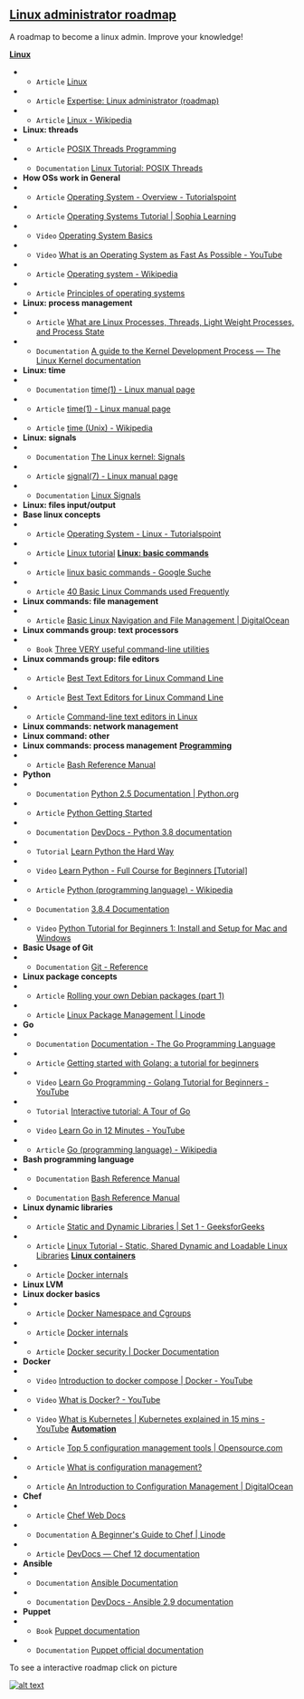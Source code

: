 ## [Linux administrator roadmap](https://infinite.education/view/linux_administrator)
A roadmap to become a linux admin. Improve your knowledge!

**[Linux](https://infinite.education/view/linux)**
* * `Article` [Linux](https://en.wikipedia.org/wiki/Linux)
* * `Article` [Expertise: Linux administrator (roadmap)](https://infinite.education/expertise/linux_administrator)
* * `Article` [Linux - Wikipedia](https://en.wikipedia.org/wiki/Linux)
* **Linux: threads**
* * `Article` [POSIX Threads Programming](https://computing.llnl.gov/tutorials/pthreads/)
* * `Documentation` [Linux Tutorial: POSIX Threads](https://www.cs.cmu.edu/afs/cs/academic/class/15492-f07/www/pthreads.html)
* **How OSs work in General**
* * `Article` [Operating System - Overview - Tutorialspoint](https://www.tutorialspoint.com/operating_system/os_overview.htm)
* * `Article` [Operating Systems Tutorial | Sophia Learning](https://www.sophia.org/tutorials/operating-systems)
* * `Video` [Operating System Basics](https://www.youtube.com/watch?v=9GDX-IyZ_C8&t=346s)
* * `Video` [What is an Operating System as Fast As Possible - YouTube](https://www.youtube.com/watch?v=pVzRTmdd9j0)
* * `Article` [Operating system - Wikipedia](https://en.wikipedia.org/wiki/Operating_system)
* * `Article` [Principles of operating systems](http://www.toves.org/books/os/index.html)
* **Linux: process management**
* * `Article` [What are Linux Processes, Threads, Light Weight Processes, and Process State](https://www.thegeekstuff.com/2013/11/linux-process-and-threads/)
* * `Documentation` [A guide to the Kernel Development Process &mdash; The Linux Kernel  documentation](https://www.kernel.org/doc/html/latest/process/development-process.html)
* **Linux: time**
* * `Documentation` [time(1) - Linux manual page](https://man7.org/linux/man-pages/man1/time.1.html)
* * `Article` [time(1) - Linux manual page](https://man7.org/linux/man-pages/man1/time.1.html)
* * `Article` [time (Unix) - Wikipedia](https://en.wikipedia.org/wiki/Time_(Unix))
* **Linux: signals**
* * `Documentation` [The Linux kernel: Signals](https://www.win.tue.nl/~aeb/linux/lk/lk-5.html)
* * `Article` [signal(7) - Linux manual page](https://man7.org/linux/man-pages/man7/signal.7.html)
* * `Documentation` [Linux Signals](https://linux.die.net/Bash-Beginners-Guide/sect_12_01.html)
* **Linux: files input/output**
* **Base linux concepts**
* * `Article` [Operating System - Linux - Tutorialspoint](https://www.tutorialspoint.com/operating_system/os_linux.htm)
* * `Article` [Linux tutorial](https://www.tldp.org/LDP/gs/node5.html)
**[Linux: basic commands](https://infinite.education/view/linux_basic_commands)**
* * `Article` [linux basic commands - Google Suche](https://www.google.com/search?q=linux+basic+commands)
* * `Article` [40 Basic Linux Commands used Frequently](https://linoxide.com/linux-command/essential-linux-basic-commands/)
* **Linux commands: file management**
* * `Article` [Basic Linux Navigation and File Management | DigitalOcean](https://www.digitalocean.com/community/tutorials/basic-linux-navigation-and-file-management)
* **Linux commands group: text processors**
* * `Book` [Three VERY useful command-line utilities](https://www-users.york.ac.uk/~mijp1/teaching/2nd_year_Comp_Lab/guides/grep_awk_sed.pdf)
* **Linux commands group: file editors**
* * `Article` [Best Text Editors for Linux Command Line](https://itsfoss.com/command-line-text-editors-linux/)
* * `Article` [Best Text Editors for Linux Command Line](https://itsfoss.com/command-line-text-editors-linux/)
* * `Article` [Command-line text editors in Linux](https://support.rackspace.com/how-to/command-line-text-editors-in-linux/)
* **Linux commands: network management**
* **Linux command: other**
* **Linux commands: process management**
**[Programming](https://infinite.education/view/programming)**
* * `Article` [Bash Reference Manual](https://www.gnu.org/software/bash/manual/bash.html)
* **Python**
* * `Documentation` [Python 2.5 Documentation | Python.org](https://www.python.org/doc/2.5/)
* * `Article` [Python Getting Started](https://www.w3schools.com/python/python_getstarted.asp)
* * `Documentation` [DevDocs - Python 3.8 documentation](https://devdocs.io/python~3.8/)
* * `Tutorial` [Learn Python the Hard Way](https://learnpythonthehardway.org/)
* * `Video` [Learn Python - Full Course for Beginners [Tutorial]](https://www.youtube.com/watch?v=rfscVS0vtbw)
* * `Article` [Python (programming language) - Wikipedia](https://en.wikipedia.org/wiki/Python_(programming_language))
* * `Documentation` [3.8.4 Documentation](https://docs.python.org/3/)
* * `Video` [Python Tutorial for Beginners 1: Install and Setup for Mac and Windows](https://www.youtube.com/watch?v=YYXdXT2l-Gg&list=PL-osiE80TeTt2d9bfVyTiXJA-UTHn6WwU)
* **Basic Usage of Git**
* * `Documentation` [Git - Reference](https://git-scm.com/docs)
* **Linux package concepts**
* * `Article` [Rolling your own Debian packages (part 1)](https://debian-administration.org/article/336/Rolling_your_own_Debian_packages_part_1)
* * `Article` [Linux Package Management | Linode](https://www.linode.com/docs/tools-reference/linux-package-management/)
* **Go**
* * `Documentation` [Documentation - The Go Programming Language](https://golang.org/doc/)
* * `Article` [Getting started with Golang: a tutorial for beginners](https://www.educative.io/blog/golang-tutorial)
* * `Video` [Learn Go Programming - Golang Tutorial for Beginners - YouTube](https://www.youtube.com/watch?v=YS4e4q9oBaU)
* * `Tutorial` [Interactive tutorial: A Tour of Go](https://tour.golang.org/welcome/1)
* * `Video` [Learn Go in 12 Minutes - YouTube](https://www.youtube.com/watch?v=C8LgvuEBraI)
* * `Article` [Go (programming language) - Wikipedia](https://en.wikipedia.org/wiki/Go_(programming_language))
* **Bash programming language**
* * `Documentation` [Bash Reference Manual](https://www.gnu.org/savannah-checkouts/gnu/bash/manual/bash.html)
* * `Documentation` [Bash Reference Manual](https://tiswww.case.edu/php/chet/bash/bashref.html)
* **Linux dynamic libraries**
* * `Article` [Static and Dynamic Libraries | Set 1 - GeeksforGeeks](https://www.geeksforgeeks.org/static-vs-dynamic-libraries/?fbclid=IwAR15Y81Df8V99xDx-UGRirIlL_SjyCxoWT3tkcK3wIvtTkCU1pTiC3yXGaY)
* * `Article` [Linux Tutorial - Static, Shared Dynamic and Loadable Linux Libraries](http://www.yolinux.com/TUTORIALS/LibraryArchives-StaticAndDynamic.html)
**[Linux containers](https://infinite.education/view/linux_containers)**
* * `Article` [Docker internals](https://medium.com/@BeNitinAgarwal/understanding-the-docker-internals-7ccb052ce9fe)
* **Linux LVM**
* **Linux docker basics**
* * `Article` [Docker Namespace and Cgroups](https://medium.com/@kasunmaduraeng/docker-namespace-and-cgroups-dece27c209c7)
* * `Article` [Docker internals](https://medium.com/@BeNitinAgarwal/understanding-the-docker-internals-7ccb052ce9fe)
* * `Article` [Docker security | Docker Documentation](https://docs.docker.com/engine/security/security/)
* **Docker**
* * `Video` [Introduction to docker compose | Docker - YouTube](https://www.youtube.com/watch?v=vQmk9moF8vw)
* * `Video` [What is Docker? - YouTube](https://www.youtube.com/watch?v=u-YWtdbpEhQ)
* * `Video` [What is Kubernetes | Kubernetes explained in 15 mins - YouTube](https://www.youtube.com/watch?v=VnvRFRk_51k)
**[Automation](https://infinite.education/view/automation)**
* * `Article` [Top 5 configuration management tools | Opensource.com](https://opensource.com/article/18/12/configuration-management-tools)
* * `Article` [What is configuration management?](https://www.redhat.com/en/topics/automation/what-is-configuration-management)
* * `Article` [An Introduction to Configuration Management | DigitalOcean](https://www.digitalocean.com/community/tutorials/an-introduction-to-configuration-management)
* **Chef**
* * `Article` [Chef Web Docs](https://docs.chef.io/)
* * `Documentation` [A Beginner's Guide to Chef | Linode](https://www.linode.com/docs/applications/configuration-management/beginners-guide-chef/)
* * `Article` [DevDocs &mdash; Chef 12 documentation](https://devdocs.io/chef~12/)
* **Ansible**
* * `Documentation` [Ansible Documentation](https://docs.ansible.com/)
* * `Documentation` [DevDocs - Ansible 2.9 documentation](https://devdocs.io/ansible/)
* **Puppet**
* * `Book` [Puppet documentation](http://pub.agrarix.net/OpenSource/Puppet/puppetmanual.pdf)
* * `Documentation` [Puppet official documentation](https://puppet.com/docs/)

To see a interactive roadmap click on picture

[![alt text](https://raw.githubusercontent.com/infinite-education/linux-admin-roadmap/main/Linux-administrator.png)](https://infinite.education/expertise/linux_administrator)



